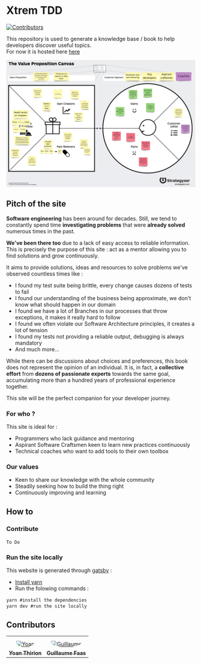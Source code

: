 # Xtrem TDD
[![Contributors](https://github.com/les-tontons-crafters/xtrem-tdd/actions/workflows/contributors.yml/badge.svg)](https://github.com/les-tontons-crafters/xtrem-tdd/actions/workflows/contributors.yml)

This repository is used to generate a knowledge base / book to help developers discover useful topics.  
For now it is hosted here [here](https://xtrem-tdd.netlify.app/)

![Value proposition canvas](static/images/value-proposition-canvas.jpg)

## Pitch of the site
**Software engineering** has been around for decades.
Still, we tend to constantly spend time **investigating problems** that were **already solved** numerous times in the past.

**We've been there too** due to a lack of easy access to reliable information. This is precisely the purpose of this site : act as a mentor allowing you to find solutions and grow continuously.

It aims to provide solutions, ideas and resources to solve problems we've observed countless times like :
- I found my test suite being brittle, every change causes dozens of tests to fail
- I found our understanding of the business being approximate, we don't know what should happen in our domain
- I found we have a lot of Branches in our processes that throw exceptions, it makes it really hard to follow
- I found we often violate our Software Architecture principles, it creates a lot of tension
- I found my tests not providing a reliable output, debugging is always mandatory
- And much more...

While there can be discussions about choices and preferences, this book does not represent the opinion of an individual.
It is, in fact, a **collective effort** from **dozens of passionate experts** towards the same goal, accumulating more than a hundred years of professional experience together.

This site will be the perfect companion for your developer journey.

### For who ?
This site is ideal for :
- Programmers who lack guidance and mentoring
- Aspirant Software Craftsmen keen to learn new practices continuously
- Technical coaches who want to add tools to their own toolbox

### Our values
- Keen to share our knowledge with the whole community
- Steadily seeking how to build the thing right
- Continuously improving and learning

## How to
### Contribute
`To Do`

### Run the site locally
This website is generated through [gatsby](https://www.gatsbyjs.com/) :
- [Install yarn](https://classic.yarnpkg.com/lang/en/docs/install/) 
- Run the folowing commands :
```shell
yarn #install the dependencies
yarn dev #run the site locally
```

## Contributors

<table>
<tr>
    <td align="center" style="word-wrap: break-word; width: 150.0; height: 150.0">
        <a href=https://github.com/ythirion>
            <img src=https://avatars.githubusercontent.com/u/20967693?v=4 width="100;"  style="border-radius:50%;align-items:center;justify-content:center;overflow:hidden;padding-top:10px" alt=Yoan Thirion/>
            <br />
            <sub style="font-size:14px"><b>Yoan Thirion</b></sub>
        </a>
    </td>
    <td align="center" style="word-wrap: break-word; width: 150.0; height: 150.0">
        <a href=https://github.com/Tr00d>
            <img src=https://avatars.githubusercontent.com/u/59444272?v=4 width="100;"  style="border-radius:50%;align-items:center;justify-content:center;overflow:hidden;padding-top:10px" alt=Guillaume Faas/>
            <br />
            <sub style="font-size:14px"><b>Guillaume Faas</b></sub>
        </a>
    </td>
</tr>
</table>
